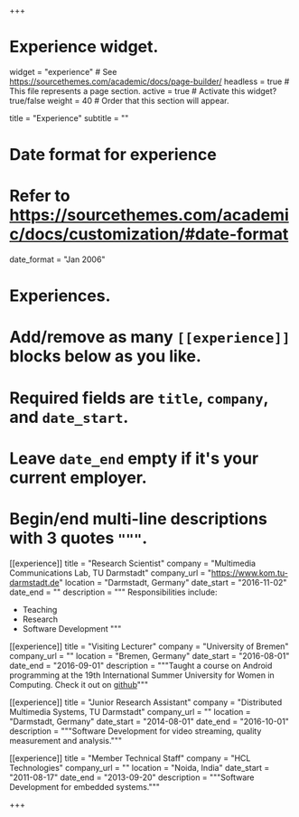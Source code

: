 +++
# Experience widget.
widget = "experience"  # See https://sourcethemes.com/academic/docs/page-builder/
headless = true  # This file represents a page section.
active = true  # Activate this widget? true/false
weight = 40  # Order that this section will appear.

title = "Experience"
subtitle = ""

# Date format for experience
#   Refer to https://sourcethemes.com/academic/docs/customization/#date-format
date_format = "Jan 2006"

# Experiences.
#   Add/remove as many `[[experience]]` blocks below as you like.
#   Required fields are `title`, `company`, and `date_start`.
#   Leave `date_end` empty if it's your current employer.
#   Begin/end multi-line descriptions with 3 quotes `"""`.
[[experience]]
  title = "Research Scientist"
  company = "Multimedia Communications Lab, TU Darmstadt"
  company_url = "https://www.kom.tu-darmstadt.de"
  location = "Darmstadt, Germany"
  date_start = "2016-11-02"
  date_end = ""
  description = """
  Responsibilities include:

  * Teaching
  * Research
  * Software Development
  """

[[experience]]
  title = "Visiting Lecturer"
  company = "University of Bremen"
  company_url = ""
  location = "Bremen, Germany"
  date_start = "2016-08-01"
  date_end = "2016-09-01"
  description = """Taught a course on Android programming at the 19th International Summer University for Women in Computing. Check it out on [github](https://github.com/luthramanisha/Intro_Android_Workshop_IF16)"""

[[experience]]
  title = "Junior Research Assistant"
  company = "Distributed Multimedia Systems, TU Darmstadt"
  company_url = ""
  location = "Darmstadt, Germany"
  date_start = "2014-08-01"
  date_end = "2016-10-01"
  description = """Software Development for video streaming, quality measurement and analysis."""

[[experience]]
  title = "Member Technical Staff"
  company = "HCL Technologies"
  company_url = ""
  location = "Noida, India"
  date_start = "2011-08-17"
  date_end = "2013-09-20"
  description = """Software Development for embedded systems."""

+++
